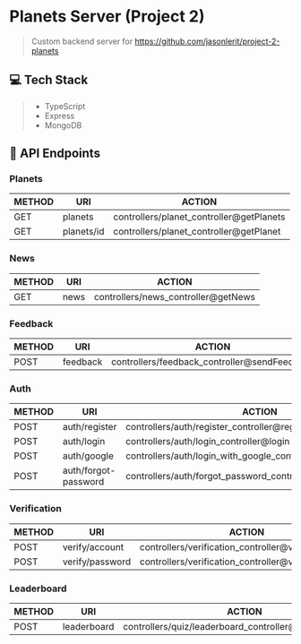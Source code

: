 # Planets Server (Project 2)
> Custom backend server for https://github.com/jasonlerit/project-2-planets

## 💻 Tech Stack
> - TypeScript
> - Express
> - MongoDB

## 🚀 API Endpoints

### Planets
| METHOD | URI                  | ACTION                                                          |
|--------|----------------------|-----------------------------------------------------------------|
| GET    | planets              | controllers/planet_controller@getPlanets                        |
| GET    | planets/id           | controllers/planet_controller@getPlanet                         |

### News
| METHOD | URI                  | ACTION                                                          |
|--------|----------------------|-----------------------------------------------------------------|
| GET    | news                 | controllers/news_controller@getNews                             |

### Feedback
| METHOD | URI                  | ACTION                                                          |
|--------|----------------------|-----------------------------------------------------------------|
| POST   | feedback             | controllers/feedback_controller@sendFeedback                    |

### Auth
| METHOD | URI                  | ACTION                                                          |
|--------|----------------------|-----------------------------------------------------------------|
| POST   | auth/register        | controllers/auth/register_controller@register                   |
| POST   | auth/login           | controllers/auth/login_controller@login                         |
| POST   | auth/google          | controllers/auth/login_with_google_controller@loginWithGoogle   |
| POST   | auth/forgot-password | controllers/auth/forgot_password_controller@forgotPassword      |

### Verification
| METHOD | URI                  | ACTION                                                          |
|--------|----------------------|-----------------------------------------------------------------|
| POST   | verify/account       | controllers/verification_controller@verifyAccount               |
| POST   | verify/password      | controllers/verification_controller@verifyPassword              |

### Leaderboard
| METHOD | URI                  | ACTION                                                          |
|--------|----------------------|-----------------------------------------------------------------|
| POST   | leaderboard          | controllers/quiz/leaderboard_controller@getLeadeboards          |